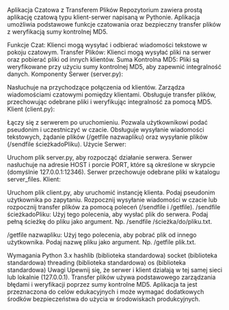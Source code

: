 Aplikacja Czatowa z Transferem Plików
Repozytorium zawiera prostą aplikację czatową typu klient-serwer napisaną w Pythonie. Aplikacja umożliwia podstawowe funkcje czatowania oraz bezpieczny transfer plików z weryfikacją sumy kontrolnej MD5.

Funkcje
Czat: Klienci mogą wysyłać i odbierać wiadomości tekstowe w pokoju czatowym.
Transfer Plików: Klienci mogą wysyłać pliki na serwer oraz pobierać pliki od innych klientów.
Suma Kontrolna MD5: Pliki są weryfikowane przy użyciu sumy kontrolnej MD5, aby zapewnić integralność danych.
Komponenty
Serwer (server.py):

Nasłuchuje na przychodzące połączenia od klientów.
Zarządza wiadomościami czatowymi pomiędzy klientami.
Obsługuje transfer plików, przechowując odebrane pliki i weryfikując integralność za pomocą MD5.
Klient (client.py):

Łączy się z serwerem po uruchomieniu.
Pozwala użytkownikowi podać pseudonim i uczestniczyć w czacie.
Obsługuje wysyłanie wiadomości tekstowych, żądanie plików (/getfile nazwapliku) oraz wysyłanie plików (/sendfile ścieżkadoPliku).
Użycie
Serwer:

Uruchom plik server.py, aby rozpocząć działanie serwera.
Serwer nasłuchuje na adresie HOST i porcie PORT, które są określone w skrypcie (domyślnie 127.0.0.1:12346).
Serwer przechowuje odebrane pliki w katalogu server_files.
Klient:

Uruchom plik client.py, aby uruchomić instancję klienta.
Podaj pseudonim użytkownika po zapytaniu.
Rozpocznij wysyłanie wiadomości w czacie lub rozpocznij transfer plików za pomocą poleceń (/sendfile i /getfile).
/sendfile ścieżkadoPliku: Użyj tego polecenia, aby wysłać plik do serwera. Podaj pełną ścieżkę do pliku jako argument. Np. /sendfile /ścieżka/do/pliku.txt.

/getfile nazwapliku: Użyj tego polecenia, aby pobrać plik od innego użytkownika. Podaj nazwę pliku jako argument. Np. /getfile plik.txt.


Wymagania
Python 3.x
hashlib (biblioteka standardowa)
socket (biblioteka standardowa)
threading (biblioteka standardowa)
os (biblioteka standardowa)
Uwagi
Upewnij się, że serwer i klient działają w tej samej sieci lub lokalnie (127.0.0.1).
Transfer plików używa podstawowego zarządzania błędami i weryfikacji poprzez sumy kontrolne MD5.
Aplikacja ta jest przeznaczona do celów edukacyjnych i może wymagać dodatkowych środków bezpieczeństwa do użycia w środowiskach produkcyjnych.
